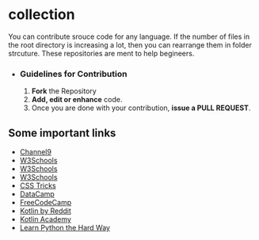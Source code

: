 # collection

You can contribute srouce code for any language.
If the number of files in the root directory is increasing a lot, then you can rearrange them in folder strcuture.
These repositories are ment to help begineers.


- ### Guidelines for Contribution
    1. **Fork** the Repository
    2. **Add, edit or enhance** code.
    3. Once you are done with your contribution, **issue a PULL REQUEST**.
    

## Some important links

- [Channel9](https://channel9.msdn.com/Series/CSharp-Fundamentals-for-Absolute-Beginners)
- [W3Schools](https://www.w3schools.com/cs/default.asp)
- [W3Schools](https://www.w3schools.com/bootstrap4/)
- [W3Schools](https://www.w3schools.com/)
- [CSS Tricks](https://css-tricks.com)
- [DataCamp](https://www.datacamp.com/)
- [FreeCodeCamp](https://freecodecamp.com)
- [Kotlin by Reddit](https://www.reddit.com/r/Kotlin/)
- [Kotlin Academy](https://blog.kotlin-academy.com/)
- [Learn Python the Hard Way](https://learnpythonthehardway.org/)

